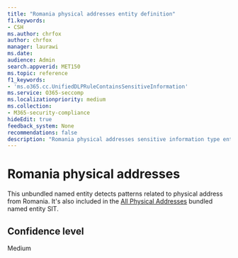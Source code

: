 ```yaml
---
title: "Romania physical addresses entity definition"
f1.keywords:
- CSH
ms.author: chrfox
author: chrfox
manager: laurawi
ms.date:
audience: Admin
search.appverid: MET150
ms.topic: reference
f1_keywords:
- 'ms.o365.cc.UnifiedDLPRuleContainsSensitiveInformation'
ms.service: O365-seccomp
ms.localizationpriority: medium
ms.collection:
- M365-security-compliance
hideEdit: true
feedback_system: None
recommendations: false
description: "Romania physical addresses sensitive information type entity definition."
---
```


# Romania physical addresses

This unbundled named entity detects patterns related to physical address from Romania. It's also included in the [All Physical Addresses](sit-defn-all-physical-addresses.md) bundled named entity SIT.

## Confidence level

Medium